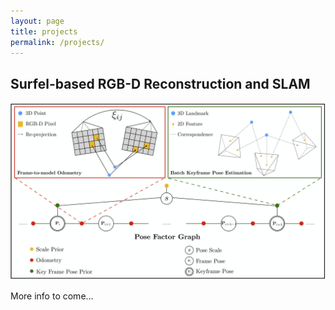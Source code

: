 ```yaml
---
layout: page
title: projects
permalink: /projects/
---
```


## Surfel-based RGB-D Reconstruction and SLAM
<img src="/assets/img/concept.png" alt="concept" width="1000"/>

More info to come...

<!-- {% for project in site.projects %} -->

<!-- <div class="project ">
    <div class="thumbnail">
        <a href="{{ project.url | prepend: site.baseurl | prepend: site.url }}">
        {% if project.img %}
        <img class="thumbnail" src="{{ project.img | prepend: site.baseurl | prepend: site.url }}"/>
        {% else %}
        <div class="thumbnail blankbox"></div>
        {% endif %}    
        <span>
            <h1>{{ project.title }}</h1>
            <br/>
            <p>{{ project.description }}</p>
        </span>
        </a>
    </div>
</div> -->

<!-- {% endfor %} -->

